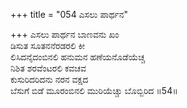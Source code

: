 +++
title = "054 ಎಸಲು ಪಾರ್ಥನ"

+++
ಎಸಲು ಪಾರ್ಥನ ಬಾಣವನು ಖಂ  
ಡಿಸುತ ಸೂತನನೆರಡರಲಿ ಕೀ  
ಲಿಸಿದನೈದಂಬಿನಲಿ ಹನುಮನ ಹಣೆಯನೊಡೆಯೆಚ್ಚ  
ನಿಶಿತ ಶರವೆಂಟರಲಿ ಕವಚವ  
ಕುಸುರಿದರಿದನು ನರನ ವಕ್ಷದ  
ಬೆಸುಗೆ ಬಿಡೆ ಮೂರಂಬಿನಲಿ ಮುರಿಯೆಚ್ಚು ಬೊಬ್ಬಿರಿದ     ॥54॥